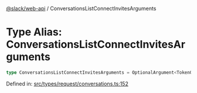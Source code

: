 [@slack/web-api](../index.md) / ConversationsListConnectInvitesArguments

# Type Alias: ConversationsListConnectInvitesArguments

```ts
type ConversationsListConnectInvitesArguments = OptionalArgument<TokenOverridable & OptionalTeamAssignable & object>;
```

Defined in: [src/types/request/conversations.ts:152](https://github.com/slackapi/node-slack-sdk/blob/main/packages/web-api/src/types/request/conversations.ts#L152)
